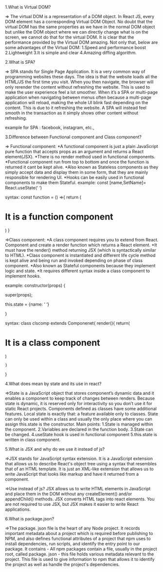 
1.What is Virtual DOM?

=> The virtual DOM is a representation of a DOM object. In React JS, every DOM 
element has a corresponding Virtual DOM Object. No doubt that the virtual DOM 
has the same properties as we have in the normal DOM object but unlike the DOM 
object where we can directly change what is on the screen, we cannot do that 
for the virtual DOM.
   It is clear that the performance provided by the Virtual DOM amazing. Not only that, below are some advantages of the Virtual DOM:
1.Speed and performance boost
2.Lightweight
3.It is simple and clear
4.Amazing diffing algorithm.


2.What is SPA?

=> SPA stands for Single Page Application. It is a very common way of 
programming websites these days. The idea is that the website loads all 
the HTML/JS the first time you visit. When you then navigate, the browser 
will only rerender the content without refreshing the website.
 This is used to make the user experience feel a lot smoother. When it’s a SPA or 
multi-page application when navigating between menus often because 
a multi-page application will reload, making the whole UI blink fast depending 
on the content. This is due to it refreshing the website. A SPA will instead 
feel smooth in the transaction as it simply shows other content without refreshing.

example for SPA : facebook, instagram, etc.,

3.Difference between Functional component and Class component?

=> Functional component:
*A functional component is just a plain JavaScript pure function that accepts props as an argument and returns a React element(JSX).
*There is no render method used in functional components.
*Functional component run from top to bottom and once the function is returned it cant be kept alive.
*Also known as Stateless components as they simply accept data and display them in some form, that they are mainly responsible for rendering UI.
*Hooks can be easily used in functional components to make them Stateful.
example: const [name,SetName]= React.useState(‘ ‘)

syntax: const function = () =>{
    return (
        <h1>It is a function component</h1>
    )
}

=>Class component:
*A class component requires you to extend from React. Component and create a render function which returns a React element.
*It must have the render() method returning JSX (which is syntactically similar to HTML).
*Class component is instantiated and different life cycle method is kept alive and being run and invoked depending on phase of class component.
*Also known as Stateful components because they implement logic and state.
*It requires different syntax inside a class component to implement hooks.

example: constructor(props) {

   super(props);

   this.state = {name: ‘ ‘}

}

syntax: class clscomp extends Componenet{
    render(){
        return(
            <h1>It is a class component</h1>
        )

    }
}

4.What does mean by state and its use in react?

=>State is a JavaScript object that stores component’s dynamic data and it enables
 a component to keep track of changes between renders. Because state is 
 dynamic, it is reserved only for interactivity so you don’t use it for 
 static React projects.
   Components defined as classes have some additional features. Local state is 
exactly that: a feature available only to classes. State can only be used within 
a class and usually the only place where you can assign this.state is the constructor.
Main points:
  1.State is managed within the component.
  2.Variables are declared in the function body.
  3.State can be changed.
  4.useState hook is used in functional component
  5.this.state is written in class component.


5.What is JSX and why do we use it instead of js?

=>JSX stands for JavaScript syntax extension. It is a JavaScript extension that 
allows us to describe React's object tree using a syntax that resembles that of 
an HTML template. It is just an XML-like extension that allows us to write JavaScript 
that looks like markup and have it returned from a component.

=>Use instead of js?
   JSX allows us to write HTML elements in JavaScript and place them in the 
DOM without any createElement() and/or appendChild() methods. JSX converts 
HTML tags into react elements. You are not required to use JSX, but JSX makes it 
easier to write React applications.

6.What is package.json?

=>The package. json file is the heart of any Node project. It records important 
metadata about a project which is required before publishing to NPM, and also defines 
functional attributes of a project that npm uses to install dependencies, 
run scripts, and identify the entry point to our package.
  It contains - All npm packages contain a file, usually in the project root, 
called package. json - this file holds various metadata relevant to the project. 
This file is used to give information to npm that allows it to identify the project 
as well as handle the project's dependencies.